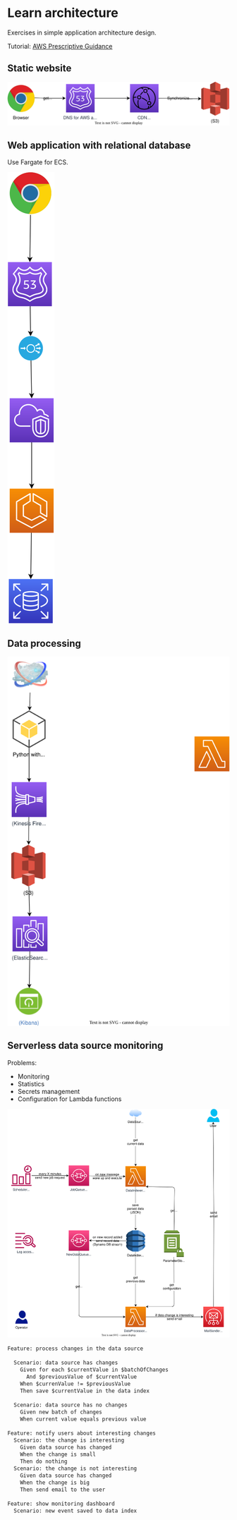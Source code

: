 # Learn architecture

<!--
See:
    - [Gherkin](https://cucumber.io/docs/gherkin/reference/)
    - [Markdown with Gherkin](https://github.com/cucumber/gherkin/blob/main/MARKDOWN_WITH_GHERKIN.md)

VSCode tip: `Ctr-K V` for preview
-->

Exercises in simple application architecture design.

Tutorial: [AWS Prescriptive Guidance](https://aws.amazon.com/prescriptive-guidance/)

## Static website

![static web application](https://raw.githubusercontent.com/dpurge/dpurge.github.io/gh-pages/docs/devops/aws/architecture_static_website.drawio.svg)

## Web application with relational database

Use Fargate for ECS.

![web application with relational database](https://raw.githubusercontent.com/dpurge/dpurge.github.io/gh-pages/docs/devops/aws/architecture_webapp_with_database.drawio.svg)

## Data processing

![data processing application](https://raw.githubusercontent.com/dpurge/dpurge.github.io/gh-pages/docs/devops/aws/architecture_data_processing.drawio.svg)

## Serverless data source monitoring

Problems:

- Monitoring
- Statistics
- Secrets management
- Configuration for Lambda functions

![serverless application for monitoring rest data over time](https://raw.githubusercontent.com/dpurge/dpurge.github.io/gh-pages/docs/devops/aws/architecture_rest_data_monitoring.drawio.svg)

```gherkin
Feature: process changes in the data source

  Scenario: data source has changes
    Given for each $currentValue in $batchOfChanges
      And $previousValue of $currentValue
    When $currenValue != $previousValue
    Then save $currentValue in the data index
    
  Scenario: data source has no changes
    Given new batch of changes
    When current value equals previous value

Feature: notify users about interesting changes
  Scenario: the change is interesting
    Given data source has changed
    When the change is small
    Then do nothing
  Scenario: the change is not interesting
    Given data source has changed
    When the change is big
    Then send email to the user

Feature: show monitoring dashboard
  Scenario: new event saved to data index
```
